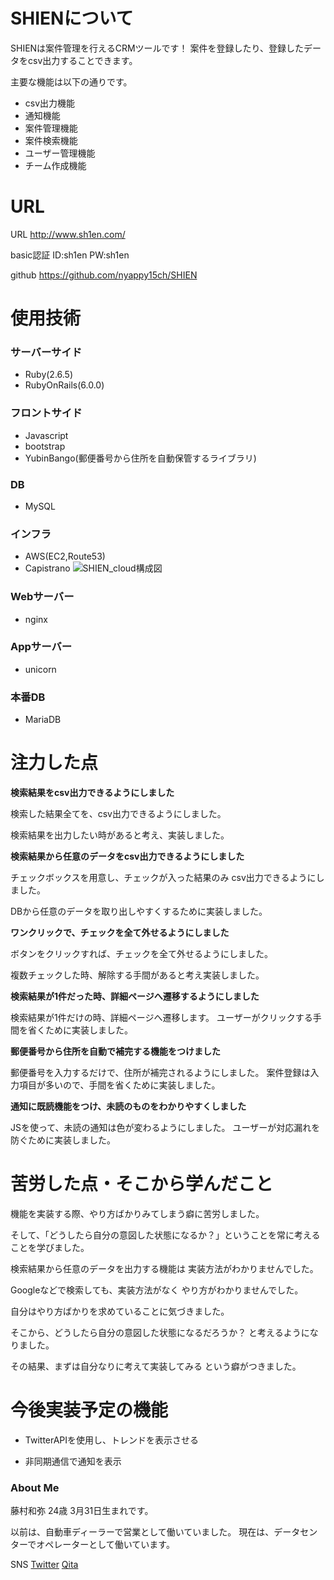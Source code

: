 # SHIENについて

SHIENは案件管理を行えるCRMツールです！
案件を登録したり、登録したデータをcsv出力することできます。

主要な機能は以下の通りです。
- csv出力機能
- 通知機能
- 案件管理機能
- 案件検索機能
- ユーザー管理機能
- チーム作成機能

# URL
URL
http://www.sh1en.com/

basic認証
 ID:sh1en
 PW:sh1en

github
https://github.com/nyappy15ch/SHIEN

# 使用技術

### サーバーサイド
- Ruby(2.6.5)
- RubyOnRails(6.0.0)

### フロントサイド
- Javascript
- bootstrap
- YubinBango(郵便番号から住所を自動保管するライブラリ)

### DB
- MySQL

### インフラ
- AWS(EC2,Route53)
- Capistrano
![SHIEN_cloud構成図](https://user-images.githubusercontent.com/69615045/105365464-a07b5900-5c41-11eb-85da-ae79041fd19c.png)

### Webサーバー
- nginx

### Appサーバー
- unicorn

### 本番DB
- MariaDB

# 注力した点

**検索結果をcsv出力できるようにしました**

検索した結果全てを、csv出力できるようにしました。

検索結果を出力したい時があると考え、実装しました。

**検索結果から任意のデータをcsv出力できるようにしました**

チェックボックスを用意し、チェックが入った結果のみ
csv出力できるようにしました。

DBから任意のデータを取り出しやすくするために実装しました。

**ワンクリックで、チェックを全て外せるようにしました**

ボタンをクリックすれば、チェックを全て外せるようにしました。

複数チェックした時、解除する手間があると考え実装しました。

**検索結果が1件だった時、詳細ページへ遷移するようにしました**

検索結果が1件だけの時、詳細ページへ遷移します。
ユーザーがクリックする手間を省くために実装しました。

**郵便番号から住所を自動で補完する機能をつけました**

郵便番号を入力するだけで、住所が補完されるようにしました。
案件登録は入力項目が多いので、手間を省くために実装しました。

**通知に既読機能をつけ、未読のものをわかりやすくしました**

JSを使って、未読の通知は色が変わるようにしました。
ユーザーが対応漏れを防ぐために実装しました。


# 苦労した点・そこから学んだこと
機能を実装する際、やり方ばかりみてしまう癖に苦労しました。

そして、「どうしたら自分の意図した状態になるか？」ということを常に考えることを学びました。

検索結果から任意のデータを出力する機能は
実装方法がわかりませんでした。

Googleなどで検索しても、実装方法がなく
やり方がわかりませんでした。

自分はやり方ばかりを求めていることに気づきました。

そこから、どうしたら自分の意図した状態になるだろうか？
と考えるようになりました。

その結果、まずは自分なりに考えて実装してみる
という癖がつきました。

# 今後実装予定の機能

- TwitterAPIを使用し、トレンドを表示させる

- 非同期通信で通知を表示


### About Me

藤村和弥 24歳 3月31日生まれです。

以前は、自動車ディーラーで営業として働いていました。
現在は、データセンターでオペレーターとして働いています。

SNS
[Twitter](https://twitter.com/Fujimmm_331) [Qita](https://qiita.com/nyappy15th)
